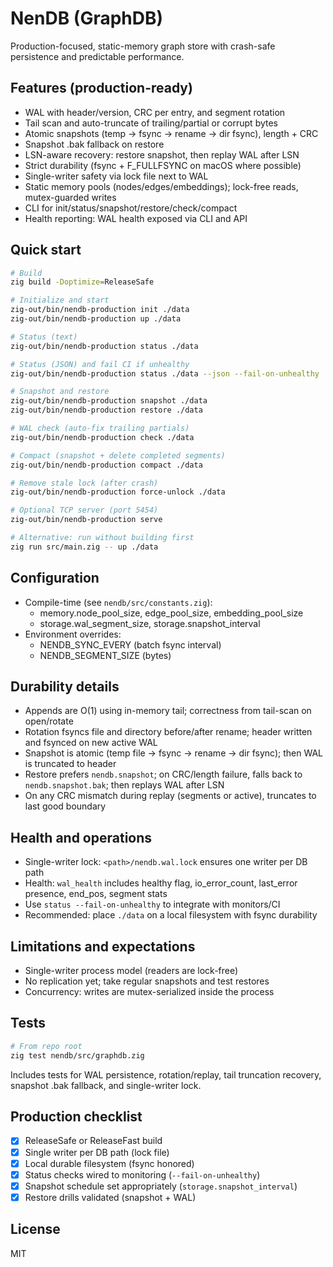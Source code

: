 
# NenDB (GraphDB)

Production-focused, static-memory graph store with crash-safe persistence and predictable performance.

## Features (production-ready)
- WAL with header/version, CRC per entry, and segment rotation
- Tail scan and auto-truncate of trailing/partial or corrupt bytes
- Atomic snapshots (temp → fsync → rename → dir fsync), length + CRC
- Snapshot .bak fallback on restore
- LSN-aware recovery: restore snapshot, then replay WAL after LSN
- Strict durability (fsync + F_FULLFSYNC on macOS where possible)
- Single-writer safety via lock file next to WAL
- Static memory pools (nodes/edges/embeddings); lock-free reads, mutex-guarded writes
- CLI for init/status/snapshot/restore/check/compact
- Health reporting: WAL health exposed via CLI and API

## Quick start
```bash
# Build
zig build -Doptimize=ReleaseSafe

# Initialize and start
zig-out/bin/nendb-production init ./data
zig-out/bin/nendb-production up ./data

# Status (text)
zig-out/bin/nendb-production status ./data

# Status (JSON) and fail CI if unhealthy
zig-out/bin/nendb-production status ./data --json --fail-on-unhealthy

# Snapshot and restore
zig-out/bin/nendb-production snapshot ./data
zig-out/bin/nendb-production restore ./data

# WAL check (auto-fix trailing partials)
zig-out/bin/nendb-production check ./data

# Compact (snapshot + delete completed segments)
zig-out/bin/nendb-production compact ./data

# Remove stale lock (after crash)
zig-out/bin/nendb-production force-unlock ./data

# Optional TCP server (port 5454)
zig-out/bin/nendb-production serve

# Alternative: run without building first
zig run src/main.zig -- up ./data
```

## Configuration
- Compile-time (see `nendb/src/constants.zig`):
    - memory.node_pool_size, edge_pool_size, embedding_pool_size
    - storage.wal_segment_size, storage.snapshot_interval
- Environment overrides:
    - NENDB_SYNC_EVERY (batch fsync interval)
    - NENDB_SEGMENT_SIZE (bytes)

## Durability details
- Appends are O(1) using in-memory tail; correctness from tail-scan on open/rotate
- Rotation fsyncs file and directory before/after rename; header written and fsynced on new active WAL
- Snapshot is atomic (temp file → fsync → rename → dir fsync); then WAL is truncated to header
- Restore prefers `nendb.snapshot`; on CRC/length failure, falls back to `nendb.snapshot.bak`; then replays WAL after LSN
- On any CRC mismatch during replay (segments or active), truncates to last good boundary

## Health and operations
- Single-writer lock: `<path>/nendb.wal.lock` ensures one writer per DB path
- Health: `wal_health` includes healthy flag, io_error_count, last_error presence, end_pos, segment stats
- Use `status --fail-on-unhealthy` to integrate with monitors/CI
- Recommended: place `./data` on a local filesystem with fsync durability

## Limitations and expectations
- Single-writer process model (readers are lock-free)
- No replication yet; take regular snapshots and test restores
- Concurrency: writes are mutex-serialized inside the process

## Tests
```bash
# From repo root
zig test nendb/src/graphdb.zig
```
Includes tests for WAL persistence, rotation/replay, tail truncation recovery, snapshot .bak fallback, and single-writer lock.

## Production checklist
- [x] ReleaseSafe or ReleaseFast build
- [x] Single writer per DB path (lock file)
- [x] Local durable filesystem (fsync honored)
- [x] Status checks wired to monitoring (`--fail-on-unhealthy`)
- [x] Snapshot schedule set appropriately (`storage.snapshot_interval`)
- [x] Restore drills validated (snapshot + WAL)

## License
MIT
